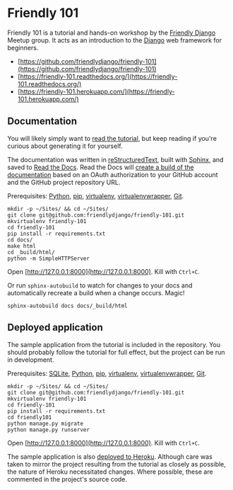 # Friendly 101

Friendly 101 is a tutorial and hands-on workshop by the [Friendly Django](https://friendlydjango.org/) Meetup group. It acts as an introduction to the [Django](https://www.djangoproject.com/) web framework for beginners.

- [https://github.com/friendlydjango/friendly-101](https://github.com/friendlydjango/friendly-101)
- [https://friendly-101.readthedocs.org/](https://friendly-101.readthedocs.org/)
- [https://friendly-101.herokuapp.com/](https://friendly-101.herokuapp.com/)

## Documentation

You will likely simply want to [read the tutorial](https://friendly-101.readthedocs.org/), but keep reading if you're curious about generating it for yourself.

The documentation was written in [reStructuredText](http://docutils.sourceforge.net/rst.html), built with [Sphinx](http://sphinx-doc.org/), and saved to [Read the Docs](https://readthedocs.org/). Read the Docs will [create a build of the documentation](https://read-the-docs.readthedocs.org/en/latest/getting_started.html#import-your-docs) based on an OAuth authorization to your GitHub account and the GitHub project repository URL.

Prerequisites: [Python](https://www.python.org/), [pip](https://pip.pypa.io/), [virtualenv](http://virtualenv.readthedocs.org/), [virtualenvwrapper](http://virtualenvwrapper.readthedocs.org/), [Git](http://git-scm.com/).

```
mkdir -p ~/Sites/ && cd ~/Sites/
git clone git@github.com:friendlydjango/friendly-101.git
mkvirtualenv friendly-101
cd friendly-101
pip install -r requirements.txt
cd docs/
make html
cd _build/html/
python -m SimpleHTTPServer
```

Open [http://127.0.0.1:8000](http://127.0.0.1:8000). Kill with `Ctrl+C`.

Or run `sphinx-autobuild` to watch for changes to your docs and automatically recreate a build when a change occurs. Magic!

```
sphinx-autobuild docs docs/_build/html
```

## Deployed application

The sample application from the tutorial is included in the repository. You should probably follow the tutorial for full effect, but the project can be run in development.

Prerequisites: [SQLite](https://sqlite.org/), [Python](https://www.python.org/), [pip](https://pip.pypa.io/), [virtualenv](http://virtualenv.readthedocs.org/), [virtualenvwrapper](http://virtualenvwrapper.readthedocs.org/), [Git](http://git-scm.com/).

```
mkdir -p ~/Sites/ && cd ~/Sites/
git clone git@github.com:friendlydjango/friendly-101.git
mkvirtualenv friendly-101
cd friendly-101
pip install -r requirements.txt
cd friendly101
python manage.py migrate
python manage.py runserver
```

Open [http://127.0.0.1:8000](http://127.0.0.1:8000). Kill with `Ctrl+C`.

The sample application is also [deployed to Heroku](https://friendly-101.herokuapp.com/). Although care was taken to mirror the project resulting from the tutorial as closely as possible, the nature of Heroku necessitated changes. Where possible, these are commented in the project's source code.
